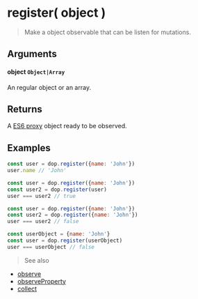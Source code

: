 # register( object )

> Make a object observable that can be listen for mutations.

## Arguments

#### object `Object|Array`
An regular object or an array.

## Returns

A [ES6 proxy](https://developer.mozilla.org/en/docs/Web/JavaScript/Reference/Global_Objects/Proxy) object ready to be observed.


## Examples

```js
const user = dop.register({name: 'John'})
user.name // 'John'
```

```js
const user = dop.register({name: 'John'})
const user2 = dop.register(user)
user === user2 // true
```

```js
const user = dop.register({name: 'John'})
const user2 = dop.register({name: 'John'})
user === user2 // false
```


```js
const userObject = {name: 'John'}
const user = dop.register(userObject)
user === userObject // false
```


> See also
- [observe](/api/javascript/observe)
- [observeProperty](/api/javascript/observeProperty)
- [collect](/api/javascript/collect)